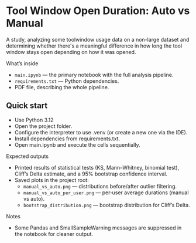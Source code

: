 # Tool Window Open Duration: Auto vs Manual

A study, analyzing some toolwindow usage data on a non-large dataset and determining whether there's a meaningful difference in how long the tool window stays open depending on how it was opened.

What’s inside
- `main.ipynb` — the primary notebook with the full analysis pipeline.
- `requirements.txt` — Python dependencies.
- PDF file, describing the whole pipeline.

## Quick start
- Use Python 3.12
- Open the project folder.
- Configure the interpreter to use .venv (or create a new one via the IDE).
- Install dependencies from requirements.txt.
- Open main.ipynb and execute the cells sequentially.

Expected outputs
- Printed results of statistical tests (KS, Mann–Whitney, binomial test), Cliff’s Delta estimate, and a 95% bootstrap confidence interval.
- Saved plots in the project root:
  - `manual_vs_auto.png` — distributions before/after outlier filtering.
  - `manual_vs_auto_per_user.png` — per‑user average durations (manual vs auto).
  - `bootstrap_distribution.png` — bootstrap distribution for Cliff’s Delta.

Notes
- Some Pandas and SmallSampleWarning messages are suppressed in the notebook for cleaner output.
